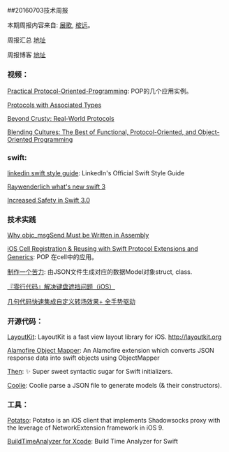 
##20160703技术周报

本期周报内容来自: [展歌](https://github.com/eggInBlack), [桉远](https://github.com/AnYuan)。

周报汇总 [地址](https://github.com/BaiduHiDeviOS/iOS-Tech-Weekly)

周报博客 [地址](http://baiduhidevios.github.io/)


### 视频：

[Practical Protocol-Oriented-Programming](https://realm.io/news/appbuilders-natasha-muraschev-practical-protocol-oriented-programming/): POP的几个应用实例。

[Protocols with Associated Types](https://www.youtube.com/watch?v=XWoNjiSPqI8)

[Beyond Crusty: Real-World Protocols](http://www.thedotpost.com/2016/01/rob-napier-beyond-crusty-real-world-protocols)

[Blending Cultures: The Best of Functional, Protocol-Oriented, and Object-Oriented Programming](https://realm.io/news/tryswift-daniel-steinberg-blending-cultures/)

### swift:

[linkedin swift style guide](https://github.com/linkedin/swift-style-guide): LinkedIn's Official Swift Style Guide

[Raywenderlich what's new swift 3](https://www.raywenderlich.com/135655/whats-new-swift-3)

[Increased Safety in Swift 3.0](https://www.bignerdranch.com/blog/wwdc-2016-increased-safety-in-swift-3)

### 技术实践

[Why objc_msgSend Must be Written in Assembly](http://arigrant.com/blog/2014/2/12/why-objcmsgsend-must-be-written-in-assembly)

[iOS Cell Registration & Reusing with Swift Protocol Extensions and Generics](https://medium.com/@gonzalezreal/ios-cell-registration-reusing-with-swift-protocol-extensions-and-generics-c5ac4fb5b75e#.khllyilga): POP 在cell中的应用。

[制作一个苦力](https://github.com/nixzhu/dev-blog/blob/master/2016-06-29-coolie.md): 由JSON文件生成对应的数据Model对象struct, class.

[『零行代码』解决键盘遮挡问题（iOS）](http://www.cocoachina.com/ios/20160630/16891.html)

[几句代码快速集成自定义转场效果+ 全手势驱动](http://www.jianshu.com/p/e498b956491c)

### 开源代码：

[LayoutKit](https://github.com/linkedin/LayoutKit): LayoutKit is a fast view layout library for iOS. http://layoutkit.org

[Alamofire Object Mapper](https://github.com/tristanhimmelman/AlamofireObjectMapper): An Alamofire extension which converts JSON response data into swift objects using ObjectMapper

[Then](https://github.com/devxoul/Then): ✨ Super sweet syntactic sugar for Swift initializers.

[Coolie](https://github.com/nixzhu/Coolie): Coolie parse a JSON file to generate models (& their constructors).

### 工具：
[Potatso](https://github.com/shadowsocks/Potatso-iOS): Potatso is an iOS client that implements Shadowsocks proxy with the leverage of NetworkExtension framework in iOS 9.

[BuildTimeAnalyzer for Xcode](https://github.com/RobertGummesson/BuildTimeAnalyzer-for-Xcode): Build Time Analyzer for Swift
